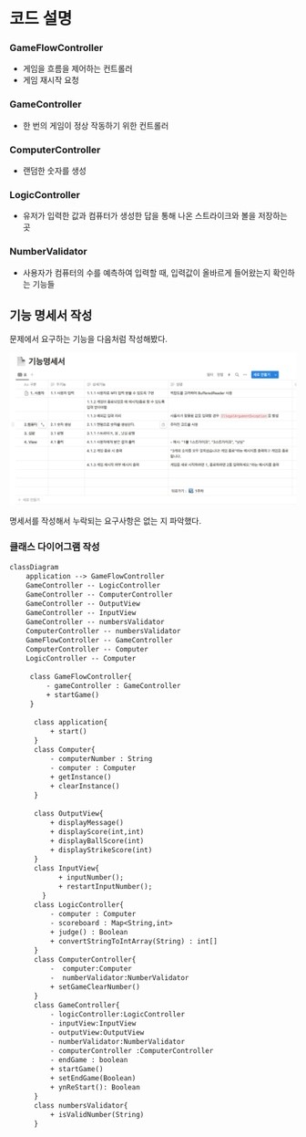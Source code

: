 
# 코드 설명

### GameFlowController

- 게임을 흐름을 제어하는 컨트롤러
- 게임 재시작 요청

### GameController 
- 한 번의 게임이 정상 작동하기 위한 컨트롤러

### ComputerController
- 랜덤한 숫자를 생성

### LogicController
- 유저가 입력한 값과 컴퓨터가 생성한 답을 통해 나온 스트라이크와 볼을 저장하는 곳

### NumberValidator
- 사용자가 컴퓨터의 수를 예측하여 입력할 때, 입력값이 올바르게 들어왔는지 확인하는 기능들



## 기능 명세서 작성 
문제에서 요구하는 기능을 다음처럼 작성해봤다. 

![img.png](img/img.png)

명세서를 작성해서 누락되는 요구사항은 없는 지 파악했다.

### 클래스 다이어그램 작성 

```mermaid
classDiagram
    application --> GameFlowController
    GameController -- LogicController
    GameController -- ComputerController
    GameController -- OutputView
    GameController -- InputView
    GameController -- numbersValidator
    ComputerController -- numbersValidator
    GameFlowController -- GameController
    ComputerController -- Computer
    LogicController -- Computer
    
     class GameFlowController{
         - gameController : GameController
         + startGame()
     }      
            
      class application{ 
          + start()
      }
      class Computer{
          - computerNumber : String
          - computer : Computer
          + getInstance()
          + clearInstance()
      }
      
      class OutputView{
          + displayMessage()
          + displayScore(int,int)
          + displayBallScore(int)
          + displayStrikeScore(int)
      }
      class InputView{
            + inputNumber();
            + restartInputNumber();
        }
      class LogicController{
          - computer : Computer
          - scoreboard : Map<String,int>
          + judge() : Boolean
          + convertStringToIntArray(String) : int[]
      }
      class ComputerController{
          -  computer:Computer
          -  numberValidator:NumberValidator
          + setGameClearNumber()
      }
      class GameController{
          - logicController:LogicController
          - inputView:InputView
          - outputView:OutputView
          - numberValidator:NumberValidator
          - computerController :ComputerController
          - endGame : boolean
          + startGame()
          + setEndGame(Boolean)
          + ynReStart(): Boolean
      }
      class numbersValidator{
          + isValidNumber(String)
      }

```


